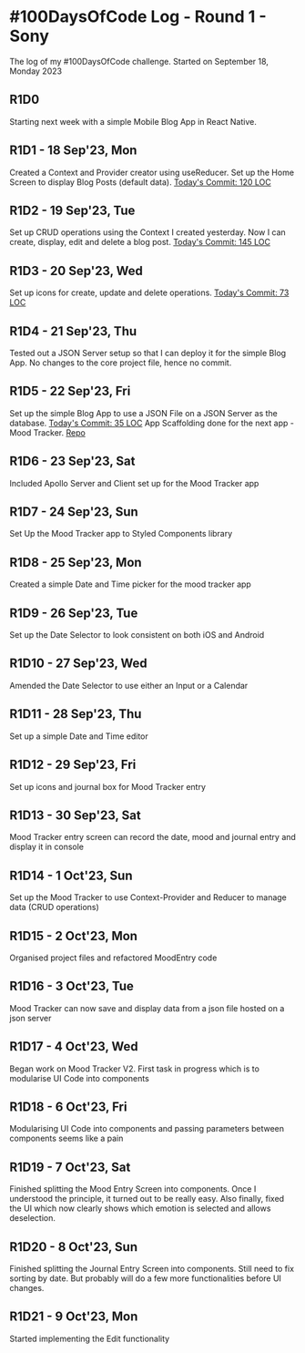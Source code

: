 # #100DaysOfCode Log - Round 1 - Sony

The log of my #100DaysOfCode challenge. Started on September 18, Monday 2023

## R1D0
Starting next week with a simple Mobile Blog App in React Native.

## R1D1 - 18 Sep'23, Mon
Created a Context and Provider creator using useReducer.
Set up the Home Screen to display Blog Posts (default data).
[Today's Commit: 120 LOC](https://github.com/sonyography/simple-blog/commit/e1a546aba6eb6da8ade671ee1a50d64817ed69d3)

## R1D2 - 19 Sep'23, Tue
Set up CRUD operations using the Context I created yesterday.
Now I can create, display, edit and delete a blog post.
[Today's Commit: 145 LOC](https://github.com/sonyography/simple-blog/commit/23a9f83ab521aa23cdc4b5033ab8b271926c3427)

## R1D3 - 20 Sep'23, Wed
Set up icons for create, update and delete operations.
[Today's Commit: 73 LOC](https://github.com/sonyography/simple-blog/commit/9c87989d2decc51ed78701a134a697ba7c2db76f)

## R1D4 - 21 Sep'23, Thu
Tested out a JSON Server setup so that I can deploy it for the simple Blog App.
No changes to the core project file, hence no commit.

## R1D5 - 22 Sep'23, Fri
Set up the simple Blog App to use a JSON File on a JSON Server as the database.
[Today's Commit: 35 LOC](https://github.com/sonyography/simple-blog/commit/de693c307bb6a86659344e76601e2eca400f3e48)
App Scaffolding done for the next app - Mood Tracker. [Repo](https://github.com/sonyography/mood-tracker)

## R1D6 - 23 Sep'23, Sat
Included Apollo Server and Client set up for the Mood Tracker app

## R1D7 - 24 Sep'23, Sun
Set Up the Mood Tracker app to Styled Components library

## R1D8 - 25 Sep'23, Mon
Created a simple Date and Time picker for the mood tracker app

## R1D9 - 26 Sep'23, Tue
Set up the Date Selector to look consistent on both iOS and Android

## R1D10 - 27 Sep'23, Wed
Amended the Date Selector to use either an Input or a Calendar

## R1D11 - 28 Sep'23, Thu
Set up a simple Date and Time editor

## R1D12 - 29 Sep'23, Fri
Set up icons and journal box for Mood Tracker entry

## R1D13 - 30 Sep'23, Sat
Mood Tracker entry screen can record the date, mood and journal entry and display it in console

## R1D14 - 1 Oct'23, Sun
Set up the Mood Tracker to use Context-Provider and Reducer to manage data (CRUD operations)

## R1D15 - 2 Oct'23, Mon
Organised project files and refactored MoodEntry code 

## R1D16 - 3 Oct'23, Tue
Mood Tracker can now save and display data from a json file hosted on a json server 

## R1D17 - 4 Oct'23, Wed
Began work on Mood Tracker V2. First task in progress which is to modularise UI Code into components

## R1D18 - 6 Oct'23, Fri
Modularising UI Code into components and passing parameters between components seems like a pain

## R1D19 - 7 Oct'23, Sat
Finished splitting the Mood Entry Screen into components. Once I understood the principle, it turned out to be really easy. Also finally, fixed the UI which now clearly shows which emotion is selected and allows deselection.

## R1D20 - 8 Oct'23, Sun
Finished splitting the Journal Entry Screen into components. Still need to fix sorting by date. But probably will do a few more functionalities before UI changes. 

## R1D21 - 9 Oct'23, Mon
Started implementing the Edit functionality
